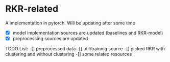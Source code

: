 # RKR-related
  A implementation in pytorch. Will be updating after some time
  
  -[x] model implementation sources are updated (baselines and RKR-model)
  -[x] preprocessing sources are updated
  
  TODO List:
  -[] preprocessed data
  -[] util/trainnig source
  -[] picked RKR with clustering and without clustering
  -[] some related resources
